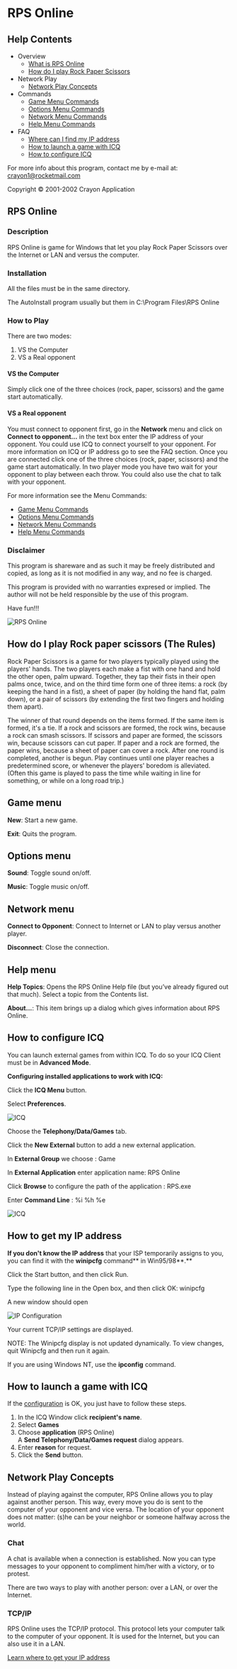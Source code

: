 ﻿# RPS Online

## Help Contents

* Overview
   * [What is RPS Online](#rps-online)
   * [How do I play Rock Paper Scissors](#how-do-i-play-rock-paper-scissors-the-rules)
* Network Play
   * [Network Play Concepts](#network-play-concepts)
* Commands
   * [Game Menu Commands](#game-menu)
   * [Options Menu Commands](#options-menu)
   * [Network Menu Commands](#network-menu)
   * [Help Menu Commands](#help-menu)
* FAQ
   * [Where can I find my IP address](#how-to-get-my-ip-address)
   * [How to launch a game with ICQ](#how-to-launch-a-game-with-icq)
   * [How to configure ICQ](#how-to-configure-icq)

For more info about this program, contact me by e-mail at:
crayon1@rocketmail.com

Copyright © 2001-2002 Crayon Application

## RPS Online

### Description

RPS Online is game for Windows that let you play Rock Paper Scissors over the Internet or LAN and versus the computer.

### Installation

All the files must be in the same directory.

The AutoInstall program usually but them in C:\Program Files\RPS Online

### How to Play

There are two modes:
1. VS the Computer
2. VS a Real opponent

#### VS the Computer

Simply click one of the three choices (rock, paper, scissors) and the game start automatically.

#### VS a Real opponent

You must connect to opponent first, go in the **Network** menu and click on **Connect to opponent…** in the text box enter the IP address of your opponent. You could use ICQ to connect yourself to your opponent. For more information on ICQ or IP address go to see the FAQ section. Once you are connected click one of the three choices (rock, paper, scissors) and the game start automatically. In two player mode you have two wait for your opponent to play between each throw. You could also use the chat to talk with your opponent.

For more information see the Menu Commands:
* [Game Menu Commands](#game-menu)
* [Options Menu Commands](#options-menu)
* [Network Menu Commands](#network-menu)
* [Help Menu Commands](#help-menu)

### Disclaimer

This program is shareware and as such it may be freely distributed and copied, as long as it is not modified in any way, and no fee is charged.

This program is provided with no warranties expresed or implied. The author will not be held responsible by the use of this program.


Have fun!!!

![RPS Online](RPS.png?raw=true)

## How do I play Rock paper scissors (The Rules)

Rock Paper Scissors is a game for two players typically played using the players' hands. The two players each make a fist with one hand and hold the other open, palm upward. Together, they tap their fists in their open palms once, twice, and on the third time form one of three items: a rock (by keeping the hand in a fist), a sheet of paper (by holding the hand flat, palm down), or a pair of scissors (by extending the first two fingers and holding them apart).

The winner of that round depends on the items formed. If the same item is formed, it's a tie. If a rock and scissors are formed, the rock wins, because a rock can smash scissors. If scissors and paper are formed, the scissors win, because scissors can cut paper. If paper and a rock are formed, the paper wins, because a sheet of paper can cover a rock. After one round is completed, another is begun. Play continues until one player reaches a predetermined score, or whenever the players' boredom is alleviated. (Often this game is played to pass the time while waiting in line for something, or while on a long road trip.)

## Game menu

**New**: Start a new game.

**Exit**: Quits the program.

## Options menu

**Sound**: Toggle sound on/off.

**Music**: Toggle music on/off.

## Network menu

**Connect to Opponent**: Connect to Internet or LAN to play versus another player.

**Disconnect**: Close the connection.

## Help menu

**Help Topics**: Opens the RPS Online Help file (but you’ve already figured out that much). Select a topic from the Contents list.

**About...**: This item brings up a dialog which gives information about RPS Online.

## How to configure ICQ

You can launch external games from within ICQ. To do so your ICQ Client must be in **Advanced Mode**.

**Configuring installed applications to work with ICQ:** 

Click the **ICQ Menu** button. 

Select **Preferences**. 

![ICQ](ICQ1.png?raw=true)

Choose the **Telephony/Data/Games** tab.

Click the **New External** button to add a new external application.

In **External Group** we choose : Game

In **External Application** enter application name: RPS Online

Click **Browse** to configure the path of the application : RPS.exe

Enter **Command Line** : %i %h %e

![ICQ](Icq2.png?raw=true)

## How to get my IP address

**If you don't know the IP address** that your ISP temporarily assigns to you, you can find it with the **winipcfg** command** in Win95/98**.**

Click the Start button, and then click Run. 

Type the following line in the Open box, and then click OK: winipcfg

A new window should open

![IP Configuration](WinIPCfg_Flou.png?raw=true)

Your current TCP/IP settings are displayed.

NOTE: The Winipcfg display is not updated dynamically.
To view changes, quit Winipcfg and then run it again.

If you are using Windows NT, use the **ipconfig** command.

## How to launch a game with ICQ

If the [configuration](#how-to-configure-icq) is OK, you just have to follow these steps.

1. In the ICQ Window click **recipient's name**. 
2. Select **Games** 
3. Choose **application** (RPS Online)<br>A **Send Telephony/Data/Games request** dialog appears. 
4. Enter **reason** for request. 
5. Click the **Send** button.

## Network Play Concepts

Instead of playing against the computer, RPS Online allows you to play against another person. This way, every move you do is sent to the computer of your opponent and vice versa. The location of your opponent does not matter: (s)he can be your neighbor or someone halfway across the world.

### Chat

A chat is available when a connection is established. Now you can type messages to your opponent to compliment him/her with a victory, or to protest.

There are two ways to play with another person: over a LAN, or over the Internet.

### TCP/IP

RPS Online uses the TCP/IP protocol. This protocol lets your computer talk to the computer of your opponent. It is used for the Internet, but you can also use it in a LAN.

[Learn where to get your IP address](#how-to-get-my-ip-address)
